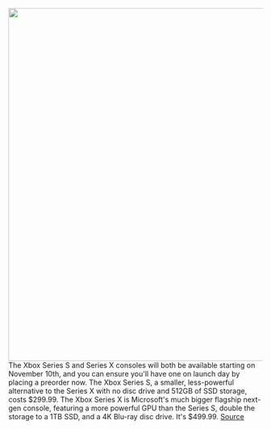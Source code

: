 <img src='https://cdn.vox-cdn.com/thumbor/2bU5Eu4W1qLs9hGKaX-mxBMg7cs=/0x0:1220x813/1200x800/filters:focal(513x310:707x504)/cdn.vox-cdn.com/uploads/chorus_image/image/67448811/twarren_200909_4177_0030.0.0.0.jpg' width='700px' /><br/>
The Xbox Series S and Series X consoles will both be available starting on November 10th, and you can ensure you'll have one on launch day by placing a preorder now. The Xbox Series S, a smaller, less-powerful alternative to the Series X with no disc drive and 512GB of SSD storage, costs $299.99. The Xbox Series X is Microsoft's much bigger flagship next-gen console, featuring a more powerful GPU than the Series S, double the storage to a 1TB SSD, and a 4K Blu-ray disc drive. It's $499.99.
<a href='https://www.theverge.com/21437954/xbox-series-x-s-preorder-us-retailers-microsoft-release-date'> Source <a/>